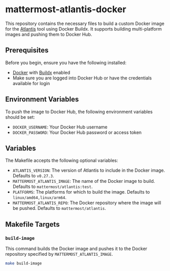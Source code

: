 # mattermost-atlantis-docker

This repository contains the necessary files to build a custom Docker image for the [Atlantis](https://github.com/runatlantis/atlantis) tool using Docker Buildx. It supports building multi-platform images and pushing them to Docker Hub.

## Prerequisites

Before you begin, ensure you have the following installed:

- [Docker](https://www.docker.com/) with [Buildx](https://docs.docker.com/buildx/working-with-buildx/) enabled
- Make sure you are logged into Docker Hub or have the credentials available for login

## Environment Variables

To push the image to Docker Hub, the following environment variables should be set:

- `DOCKER_USERNAME`: Your Docker Hub username
- `DOCKER_PASSWORD`: Your Docker Hub password or access token

## Variables

The Makefile accepts the following optional variables:

- `ATLANTIS_VERSION`: The version of Atlantis to include in the Docker image. Defaults to `v0.27.3`.
- `MATTERMOST_ATLANTIS_IMAGE`: The name of the Docker image to build. Defaults to `mattermost/atlantis:test`.
- `PLATFORMS`: The platforms for which to build the image. Defaults to `linux/amd64,linux/arm64`.
- `MATTERMOST_ATLANTIS_REPO`: The Docker repository where the image will be pushed. Defaults to `mattermost/atlantis`.

## Makefile Targets

### `build-image`

This command builds the Docker image and pushes it to the Docker repository specified by `MATTERMOST_ATLANTIS_IMAGE`.

```bash
make build-image
